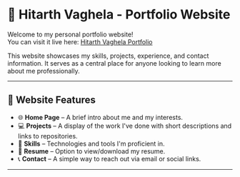 # 💼 Hitarth Vaghela - Portfolio Website

Welcome to my personal portfolio website!  
You can visit it live here: [Hitarth Vaghela Portfolio](https://hitarthvaghela.github.io/Hitarth_Vaghela_Portfolio/)

This website showcases my skills, projects, experience, and contact information. It serves as a central place for anyone looking to learn more about me professionally.

---

## 🔗 Website Features

- 🌐 **Home Page** – A brief intro about me and my interests.
- 💻 **Projects** – A display of the work I've done with short descriptions and links to repositories.
- 🧠 **Skills** – Technologies and tools I'm proficient in.
- 📄 **Resume** – Option to view/download my resume.
- 📞 **Contact** – A simple way to reach out via email or social links.

---
